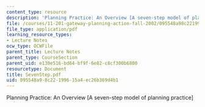 ```yaml
---
content_type: resource
description: 'Planning Practice: An Overview [A seven-step model of planning practice]'
file: /courses/11-201-gateway-planning-action-fall-2002/095548a98c22199615a4ec26b369d4b1_SevenStep.pdf
file_type: application/pdf
learning_resource_types:
- Lecture Notes
ocw_type: OCWFile
parent_title: Lecture Notes
parent_type: CourseSection
parent_uid: e130e516-bd64-bf9f-6e82-c8cf300b6800
resourcetype: Document
title: SevenStep.pdf
uid: 095548a9-8c22-1996-15a4-ec26b369d4b1
---
```

Planning Practice: An Overview [A seven-step model of planning practice]

